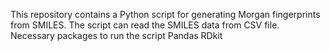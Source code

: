 This repository contains a Python script for generating Morgan fingerprints from SMILES. The script can read the SMILES data from CSV file.
Necessary packages to run the script
Pandas
RDkit
